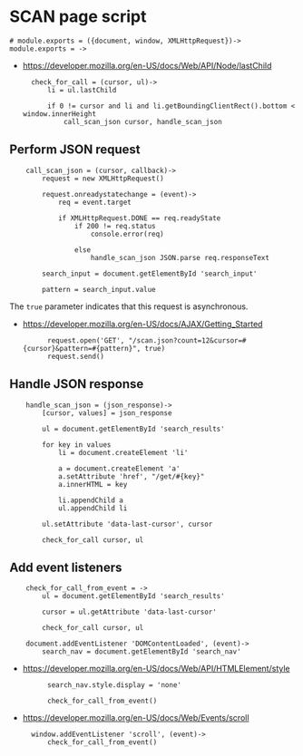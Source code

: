 # SCAN page script

	# module.exports = ({document, window, XMLHttpRequest})->
	module.exports = ->

- https://developer.mozilla.org/en-US/docs/Web/API/Node/lastChild

		check_for_call = (cursor, ul)->
			li = ul.lastChild

			if 0 != cursor and li and li.getBoundingClientRect().bottom < window.innerHeight
				call_scan_json cursor, handle_scan_json


## Perform JSON request

		call_scan_json = (cursor, callback)->
			request = new XMLHttpRequest()

			request.onreadystatechange = (event)->
				req = event.target

				if XMLHttpRequest.DONE == req.readyState
					if 200 != req.status
						console.error(req)

					else
						handle_scan_json JSON.parse req.responseText

			search_input = document.getElementById 'search_input'

			pattern = search_input.value

The `true` parameter indicates that this request is asynchronous.

- https://developer.mozilla.org/en-US/docs/AJAX/Getting_Started

			request.open('GET', "/scan.json?count=12&cursor=#{cursor}&pattern=#{pattern}", true)
			request.send()


## Handle JSON response

		handle_scan_json = (json_response)->
			[cursor, values] = json_response

			ul = document.getElementById 'search_results'

			for key in values
				li = document.createElement 'li'

				a = document.createElement 'a'
				a.setAttribute 'href', "/get/#{key}"
				a.innerHTML = key

				li.appendChild a
				ul.appendChild li

			ul.setAttribute 'data-last-cursor', cursor

			check_for_call cursor, ul


## Add event listeners

		check_for_call_from_event = ->
			ul = document.getElementById 'search_results'

			cursor = ul.getAttribute 'data-last-cursor'

			check_for_call cursor, ul

		document.addEventListener 'DOMContentLoaded', (event)->
			search_nav = document.getElementById 'search_nav'

- https://developer.mozilla.org/en-US/docs/Web/API/HTMLElement/style

			search_nav.style.display = 'none'

			check_for_call_from_event()

- https://developer.mozilla.org/en-US/docs/Web/Events/scroll

		window.addEventListener 'scroll', (event)->
			check_for_call_from_event()
